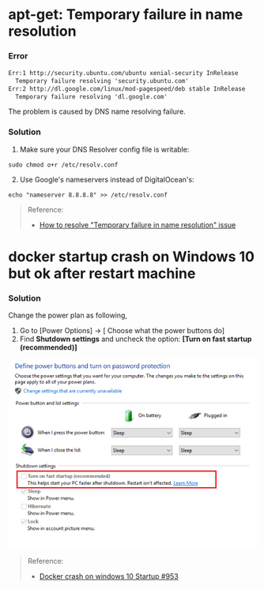 
# apt-get: Temporary failure in name resolution

### Error

```
Err:1 http://security.ubuntu.com/ubuntu xenial-security InRelease
  Temporary failure resolving 'security.ubuntu.com'
Err:2 http://dl.google.com/linux/mod-pagespeed/deb stable InRelease
  Temporary failure resolving 'dl.google.com'
```

The problem is caused by DNS name resolving failure.


### Solution

1. Make sure your DNS Resolver config file is writable:

```
sudo chmod o+r /etc/resolv.conf
```

2. Use Google's nameservers instead of DigitalOcean's:

```
echo "nameserver 8.8.8.8" >> /etc/resolv.conf
```

> Reference: 
> - [How to resolve "Temporary failure in name resolution" issue](https://www.digitalocean.com/community/questions/how-to-resolve-temporary-failure-in-name-resolution-issue)








# docker startup crash on Windows 10 but ok after restart machine


### Solution

Change the power plan as following,

1. Go to [Power Options] -> [ Choose what the power buttons do]
2. Find **Shutdown settings** and uncheck the option: **[Turn on fast startup (recommended)]**

![](assets/001.png)


> Reference:
> - [Docker crash on windows 10 Startup #953](https://github.com/docker/for-win/issues/953?fbclid=IwAR0gxu7w5OI172Snh64oj-9FajBXt0mdlZuRBZKZ1XYPD_FpOjv57NK0OEQ#issuecomment-342498223)


